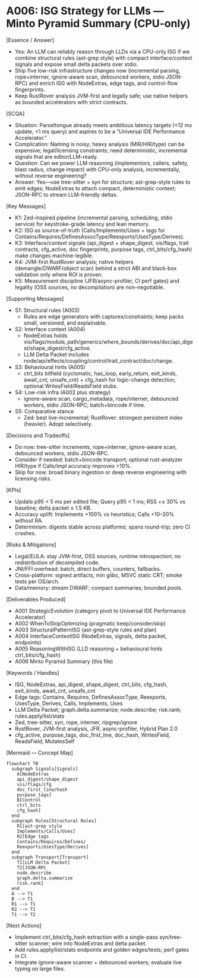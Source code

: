 # A006: ISG Strategy for LLMs — Minto Pyramid Summary (CPU-only)

[Essence / Answer]
- Yes: An LLM can reliably reason through LLDs via a CPU-only ISG if we combine structural rules (ast-grep style) with compact interface/context signals and expose small delta packets over stdio.
- Ship five low-risk infrastructure changes now (incremental parsing, rope+interner, ignore-aware scan, debounced workers, stdio JSON-RPC) and enrich ISG with NodeExtras, edge tags, and control-flow fingerprints.
- Keep RustRover analysis JVM-first and legally safe; use native helpers as bounded accelerators with strict contracts.

[SCQA]
- Situation: Parseltongue already meets ambitious latency targets (<12 ms update, <1 ms query) and aspires to be a “Universal IDE Performance Accelerator.”
- Complication: Naming is noisy; heavy analysis (MIR/HIR/type) can be expensive; legal/licensing constraints; need deterministic, incremental signals that are editor/LLM-ready.
- Question: Can we power LLM reasoning (implementors, callers, safety, blast radius, change impact) with CPU-only analysis, incrementally, without reverse engineering?
- Answer: Yes—use tree-sitter + syn for structure; ast-grep-style rules to emit edges; NodeExtras to attach compact, deterministic context; JSON-RPC to stream LLM-friendly deltas.

[Key Messages]
- K1: Zed-inspired pipeline (incremental parsing, scheduling, stdio service) for keystroke-grade latency and lean memory.
- K2: ISG as source-of-truth (Calls/Implements/Uses + tags for Contains/Requires/DefinesAssocType/Reexports/UsesType/Derives).
- K3: Interface/context signals (api_digest + shape_digest, vis/flags, trait contracts, cfg_active, doc fingerprints, purpose tags, ctrl_bits/cfg_hash) make changes machine-legible.
- K4: JVM-first RustRover analysis; native helpers (demangle/DWARF/object scan) behind a strict ABI and black-box validation only where ROI is proven.
- K5: Measurement discipline (JFR/async-profiler, CI perf gates) and legality (OSS sources, no decompilation) are non-negotiable.

[Supporting Messages]
- S1: Structural rules (A003)
  - Rules are edge generators with captures/constraints; keep packs small, versioned, and explainable.
- S2: Interface context (A004)
  - NodeExtras holds vis/flags/module_path/generics/where_bounds/derives/doc/api_digest/shape_digest/cfg_active.
  - LLM Delta Packet includes node/api/effects/coupling/control/trait_contract/doc/change.
- S3: Behavioural hints (A005)
  - ctrl_bits bitfield (cyclomatic, has_loop, early_return, exit_kinds, await_cnt, unsafe_cnt) + cfg_hash for logic-change detection; optional WritesField/ReadsField stubs.
- S4: Low-risk infra (A002 plus strategy)
  - ignore-aware scan, cargo_metadata, rope/interner, debounced workers, stdio JSON-RPC; batch+bincode if time.
- S5: Comparative stance
  - Zed: best live-incremental; RustRover: strongest persistent index (heavier). Adopt selectively.

[Decisions and Tradeoffs]
- Do now: tree-sitter increments, rope+interner, ignore-aware scan, debounced workers, stdio JSON-RPC.
- Consider if needed: batch+bincode transport; optional rust-analyzer HIR/type if Calls/impl accuracy improves >10%.
- Skip for now: broad binary ingestion or deep reverse engineering with licensing risks.

[KPIs]
- Update p95 < 5 ms per edited file; Query p95 < 1 ms; RSS +≤ 30% vs baseline; delta packet ≤ 1.5 KB.
- Accuracy uplift: Implements +100% vs heuristics; Calls +10–20% without RA.
- Determinism: digests stable across platforms; spans round-trip; zero CI crashes.

[Risks & Mitigations]
- Legal/EULA: stay JVM-first, OSS sources, runtime introspection; no redistribution of decompiled code.
- JNI/FFI overhead: batch, direct buffers, counters, fallbacks.
- Cross-platform: signed artifacts, min glibc, MSVC static CRT; smoke tests per OS/arch.
- Data/memory: stream DWARF; compact summaries; bounded pools.

[Deliverables Produced]
- A001 StrategicEvolution (category pivot to Universal IDE Performance Accelerator)
- A002 WhenToStopOptimizing (pragmatic keep/consider/skip)
- A003 StructuralPatternISG (ast-grep-style rules and plan)
- A004 InterfaceContextISG (NodeExtras, signals, delta packet, endpoints)
- A005 ReasoningWithISG (LLD reasoning + behavioural hints ctrl_bits/cfg_hash)
- A006 Minto Pyramid Summary (this file)

[Keywords / Handles]
- ISG, NodeExtras, api_digest, shape_digest, ctrl_bits, cfg_hash, exit_kinds, await_cnt, unsafe_cnt
- Edge tags: Contains, Requires, DefinesAssocType, Reexports, UsesType, Derives, Calls, Implements, Uses
- LLM Delta Packet; graph.delta.summarize; node.describe; risk.rank; rules.apply/list/stats
- Zed, tree-sitter, syn, rope, interner, ripgrep/ignore
- RustRover, JVM-first analysis, JFR, async-profiler, Hybrid Plan 2.0
- cfg_active, purpose_tags, doc_first_line, doc_hash, WritesField, ReadsField, MutatesSelf

[Mermaid — Concept Map]
```mermaid path=null start=null
flowchart TB
  subgraph Signals[Signals]
    A[NodeExtras
    api_digest/shape_digest
    vis/flags/cfg
    doc_first_line/hash
    purpose_tags]
    B[Control
    ctrl_bits
    cfg_hash]
  end
  subgraph Rules[Structural Rules]
    R1[ast-grep style
    Implements/Calls/Uses]
    R2[Edge tags
    Contains/Requires/Defines/
    Reexports/UsesType/Derives]
  end
  subgraph Transport[Transport]
    T1[LLM Delta Packet]
    T2[JSON-RPC
    node.describe
    graph.delta.summarize
    risk.rank]
  end
  A --> T1
  B --> T1
  R1 --> T1
  R2 --> T1
  T1 --> T2
```

[Next Actions]
- Implement ctrl_bits/cfg_hash extraction with a single-pass syn/tree-sitter scanner; wire into NodeExtras and delta packet.
- Add rules.apply/list/stats endpoints and golden edges/tests; perf gates in CI.
- Integrate ignore-aware scanner + debounced workers; evaluate live typing on large files.

